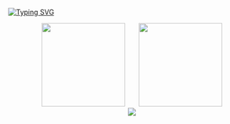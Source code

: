 <a href="https://git.io/typing-svg"><img src="https://readme-typing-svg.herokuapp.com?font=Fira+Code&pause=1000&width=435&lines=Welcome" alt="Typing SVG" /></a>

<div align="center">
<span>  </span>
<img height="170px" src="https://github-readme-stats.vercel.app/api?username=Achuan-2" /><span>  </span><img height="170px" src="https://github-readme-stats.vercel.app/api/top-langs/?username=Achuan-2&layout=compact&langs_count=8" />
<span>  </span>
</div>

<div align="center">
    <img  src="https://github-readme-streak-stats.herokuapp.com/?user=Achuan-2" />
</div>

